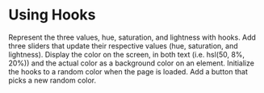 # Using Hooks

Represent the three values, hue, saturation, and lightness with hooks.
Add three sliders that update their respective values (hue, saturation, and lightness).
Display the color on the screen, in both text (i.e. hsl(50, 8%, 20%)) and the actual color as a background color on an element.
Initialize the hooks to a random color when the page is loaded.
Add a button that picks a new random color.
